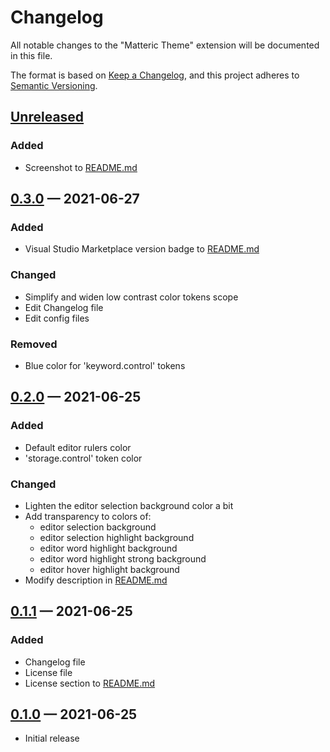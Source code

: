 # Changelog

All notable changes to the "Matteric Theme" extension will be documented in this file.

The format is based on [Keep a Changelog](https://keepachangelog.com/en/1.0.0/),
and this project adheres to [Semantic Versioning](https://semver.org/spec/v2.0.0.html).

## [Unreleased](https://github.com/philosatom/vscode-theme-matteric/compare/v0.3.0...HEAD)

### Added
* Screenshot to [README.md](https://github.com/philosatom/vscode-theme-matteric/blob/main/README.md)

## [0.3.0](https://github.com/philosatom/vscode-theme-matteric/compare/v0.2.0...v0.3.0) — 2021-06-27

### Added
* Visual Studio Marketplace version badge to [README.md](https://github.com/philosatom/vscode-theme-matteric/blob/main/README.md)

### Changed
* Simplify and widen low contrast color tokens scope
* Edit Changelog file
* Edit config files

### Removed
* Blue color for 'keyword.control' tokens

## [0.2.0](https://github.com/philosatom/vscode-theme-matteric/compare/v0.1.1...v0.2.0) — 2021-06-25

### Added
* Default editor rulers color
* 'storage.control' token color

### Changed
* Lighten the editor selection background color a bit
* Add transparency to colors of:
  - editor selection background
  - editor selection highlight background
  - editor word highlight background
  - editor word highlight strong background
  - editor hover highlight background
* Modify description in [README.md](https://github.com/philosatom/vscode-theme-matteric/blob/main/README.md)

## [0.1.1](https://github.com/philosatom/vscode-theme-matteric/compare/v0.1.0...v0.1.1) — 2021-06-25

### Added
* Changelog file
* License file
* License section to [README.md](https://github.com/philosatom/vscode-theme-matteric/blob/main/README.md)

## [0.1.0](https://github.com/philosatom/vscode-theme-matteric/releases/tag/v0.1.0) — 2021-06-25
* Initial release
